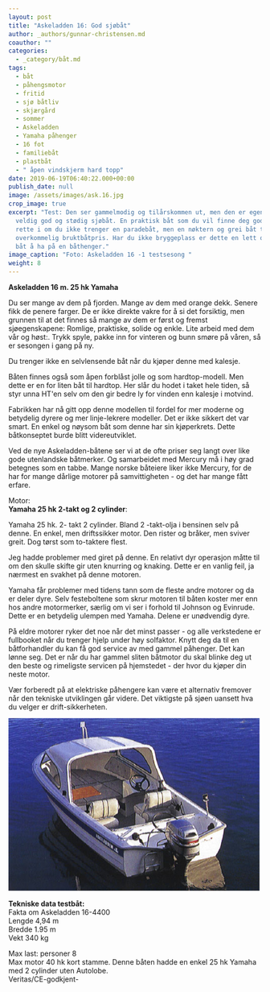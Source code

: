 ```yaml
---
layout: post
title: "Askeladden 16: God sjøbåt"
author: _authors/gunnar-christensen.md
coauthor: ""
categories:
  - _category/båt.md
tags:
  - båt
  - påhengsmotor
  - fritid
  - sjø båtliv
  - skjærgård
  - sommer
  - Askeladden
  - Yamaha påhenger
  - 16 fot
  - familiebåt
  - plastbåt
  - " åpen vindskjerm hard topp"
date: 2019-06-19T06:40:22.000+00:00
publish_date: null
image: /assets/images/ask.16.jpg
crop_image: true
excerpt: "Test: Den ser gammelmodig og tilårskommen ut, men den er egentlig en
  veldig god og stødig sjøbåt. En praktisk båt som du vil finne deg godt til
  rette i om du ikke trenger en paradebåt, men en nøktern og grei båt til en
  overkommelig bruktbåtpris. Har du ikke bryggeplass er dette en lett og grei
  båt å ha på en båthenger."
image_caption: "Foto: Askeladden 16 -1 testsesong "
weight: 8
---
```

**Askeladden 16 m. 25 hk Yamaha**

Du ser mange av dem på fjorden. Mange av dem med orange dekk. Senere fikk de penere farger. De er ikke direkte vakre for å si det forsiktig, men grunnen til at det finnes så mange av dem er først og fremst sjøegenskapene: Romlige, praktiske, solide og enkle. Lite arbeid med dem vår og høst:. Trykk spyle, pakke inn for vinteren og bunn smøre på våren, så er sesongen i gang på ny.

Du trenger ikke en selvlensende båt når du kjøper denne med kalesje. 

Båten finnes også som åpen forblåst jolle og som hardtop-modell. Men dette er en for liten båt til hardtop. Her slår du hodet i taket hele tiden, så styr unna HT'en selv om den gir bedre ly for vinden enn kalesje i motvind.

Fabrikken har nå gitt opp denne modellen til fordel for mer moderne og betydelig dyrere og mer linje-lekrere modeller. Det er ikke sikkert det var smart. En enkel og nøysom båt som denne har sin kjøperkrets. Dette båtkonseptet burde blitt videreutviklet.

Ved de nye Askeladden-båtene ser vi at de ofte priser seg langt over like gode utenlandske båtmerker. Og samarbeidet med Mercury må i høy grad betegnes som en tabbe. Mange norske båteiere liker ikke Mercury, for de har for mange dårlige motorer på samvittigheten - og det har mange fått erfare.

Motor:  
**Yamaha 25 hk 2-takt og 2 cylinder**:

Yamaha 25 hk. 2- takt 2 cylinder. Bland 2 -takt-olja i bensinen selv på denne. En enkel, men driftssikker motor. Den rister og bråker, men sviver greit. Dog tørst som to-taktere flest.

Jeg hadde problemer med giret på denne. En relativt dyr operasjon måtte til om den skulle skifte gir uten knurring og knaking. Dette er en vanlig feil, ja nærmest en svakhet på denne motoren.

Yamaha får problemer med tidens tann som de fleste andre motorer og da er deler dyre. Selv festeboltene som skrur motoren til båten koster mer enn hos andre motormerker, særlig om vi ser i forhold til Johnson og Evinrude. Dette er en betydelig ulempen med Yamaha. Delene er unødvendig dyre.

På eldre motorer ryker det noe når det minst passer - og alle verkstedene er fullbooket når du trenger hjelp under høy solfaktor. Knytt deg da til en båtforhandler du kan få god service av med gammel påhenger. Det kan lønne seg. Det er når du har gammel sliten båtmotor du skal blinke deg ut den beste og rimeligste servicen på hjemstedet - der hvor du kjøper din neste motor.  

Vær forberedt på at elektriske påhengere kan være et alternativ fremover når den tekniske utviklingen går videre. Det viktigste på sjøen uansett hva du velger er drift-sikkerheten.

![](/assets/images/ask.16.1-1.jpg)

**Tekniske data testbåt:**  
Fakta om Askeladden 16-4400  
Lengde 4,94 m  
Bredde 1.95 m  
Vekt 340 kg

Max last: personer 8  
Max motor 40 hk kort stamme. Denne båten hadde en enkel 25 hk Yamaha med 2 cylinder uten Autolobe.  
Veritas/CE-godkjent-

